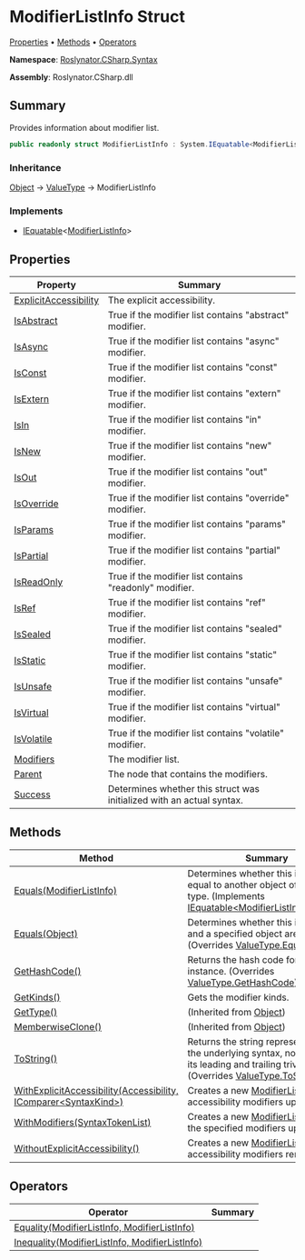 # ModifierListInfo Struct

[Properties](#properties) &#x2022; [Methods](#methods) &#x2022; [Operators](#operators)

**Namespace**: [Roslynator.CSharp.Syntax](../README.md)

**Assembly**: Roslynator\.CSharp\.dll

## Summary

Provides information about modifier list\.

```csharp
public readonly struct ModifierListInfo : System.IEquatable<ModifierListInfo>
```

### Inheritance

[Object](https://docs.microsoft.com/en-us/dotnet/api/system.object) &#x2192; [ValueType](https://docs.microsoft.com/en-us/dotnet/api/system.valuetype) &#x2192; ModifierListInfo

### Implements

* [IEquatable](https://docs.microsoft.com/en-us/dotnet/api/system.iequatable-1)\<[ModifierListInfo](./README.md)>

## Properties

| Property | Summary |
| -------- | ------- |
| [ExplicitAccessibility](ExplicitAccessibility/README.md) | The explicit accessibility\. |
| [IsAbstract](IsAbstract/README.md) | True if the modifier list contains "abstract" modifier\. |
| [IsAsync](IsAsync/README.md) | True if the modifier list contains "async" modifier\. |
| [IsConst](IsConst/README.md) | True if the modifier list contains "const" modifier\. |
| [IsExtern](IsExtern/README.md) | True if the modifier list contains "extern" modifier\. |
| [IsIn](IsIn/README.md) | True if the modifier list contains "in" modifier\. |
| [IsNew](IsNew/README.md) | True if the modifier list contains "new" modifier\. |
| [IsOut](IsOut/README.md) | True if the modifier list contains "out" modifier\. |
| [IsOverride](IsOverride/README.md) | True if the modifier list contains "override" modifier\. |
| [IsParams](IsParams/README.md) | True if the modifier list contains "params" modifier\. |
| [IsPartial](IsPartial/README.md) | True if the modifier list contains "partial" modifier\. |
| [IsReadOnly](IsReadOnly/README.md) | True if the modifier list contains "readonly" modifier\. |
| [IsRef](IsRef/README.md) | True if the modifier list contains "ref" modifier\. |
| [IsSealed](IsSealed/README.md) | True if the modifier list contains "sealed" modifier\. |
| [IsStatic](IsStatic/README.md) | True if the modifier list contains "static" modifier\. |
| [IsUnsafe](IsUnsafe/README.md) | True if the modifier list contains "unsafe" modifier\. |
| [IsVirtual](IsVirtual/README.md) | True if the modifier list contains "virtual" modifier\. |
| [IsVolatile](IsVolatile/README.md) | True if the modifier list contains "volatile" modifier\. |
| [Modifiers](Modifiers/README.md) | The modifier list\. |
| [Parent](Parent/README.md) | The node that contains the modifiers\. |
| [Success](Success/README.md) | Determines whether this struct was initialized with an actual syntax\. |

## Methods

| Method | Summary |
| ------ | ------- |
| [Equals(ModifierListInfo)](Equals/README.md#Roslynator_CSharp_Syntax_ModifierListInfo_Equals_Roslynator_CSharp_Syntax_ModifierListInfo_) | Determines whether this instance is equal to another object of the same type\. \(Implements [IEquatable\<ModifierListInfo>.Equals](https://docs.microsoft.com/en-us/dotnet/api/system.iequatable-1.equals)\) |
| [Equals(Object)](Equals/README.md#Roslynator_CSharp_Syntax_ModifierListInfo_Equals_System_Object_) | Determines whether this instance and a specified object are equal\. \(Overrides [ValueType.Equals](https://docs.microsoft.com/en-us/dotnet/api/system.valuetype.equals)\) |
| [GetHashCode()](GetHashCode/README.md) | Returns the hash code for this instance\. \(Overrides [ValueType.GetHashCode](https://docs.microsoft.com/en-us/dotnet/api/system.valuetype.gethashcode)\) |
| [GetKinds()](GetKinds/README.md) | Gets the modifier kinds\. |
| [GetType()](https://docs.microsoft.com/en-us/dotnet/api/system.object.gettype) |  \(Inherited from [Object](https://docs.microsoft.com/en-us/dotnet/api/system.object)\) |
| [MemberwiseClone()](https://docs.microsoft.com/en-us/dotnet/api/system.object.memberwiseclone) |  \(Inherited from [Object](https://docs.microsoft.com/en-us/dotnet/api/system.object)\) |
| [ToString()](ToString/README.md) | Returns the string representation of the underlying syntax, not including its leading and trailing trivia\. \(Overrides [ValueType.ToString](https://docs.microsoft.com/en-us/dotnet/api/system.valuetype.tostring)\) |
| [WithExplicitAccessibility(Accessibility, IComparer\<SyntaxKind>)](WithExplicitAccessibility/README.md) | Creates a new [ModifierListInfo](./README.md) with accessibility modifiers updated\. |
| [WithModifiers(SyntaxTokenList)](WithModifiers/README.md) | Creates a new [ModifierListInfo](./README.md) with the specified modifiers updated\. |
| [WithoutExplicitAccessibility()](WithoutExplicitAccessibility/README.md) | Creates a new [ModifierListInfo](./README.md) with accessibility modifiers removed\. |

## Operators

| Operator | Summary |
| -------- | ------- |
| [Equality(ModifierListInfo, ModifierListInfo)](op_Equality/README.md) | |
| [Inequality(ModifierListInfo, ModifierListInfo)](op_Inequality/README.md) | |

